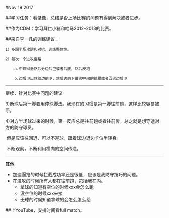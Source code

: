 #Nov 19 2017

##学习任务：看录像，总结是否上场比赛的问题有得到解决或者进步。

##作为CDM：学习拜仁小猪和哈马2012-2013的比赛。

##来自李一凡的训练建议：

	1）多踢半场攻防和对抗，训练整体性。

	2）每次一个进攻套路

		a.中锋回撤然后分边后卫或者后腰，然后反跑

		b.边后卫出球给边前卫，然后边前卫做给中间的前腰或者回给边后卫	
---

继续，针对比赛中问题的建议

 3)断球后第一脚要用停球脚法。我现在的习惯是第一脚往前趟，这样比较容易被断。

  4)对方半场球过来的时候，第一反应总是往前趟或者往前传，总之就是想穿透对方的防守球员。

​	但是应该往回退，可以不迎球，跟着球边退边卡位半转身。

​	不断观察，不断利用横向的空间传递。

---

**其他**

- 加速逼抢的时候拦截成功率还是很低，应该是我防守技巧的问题。
- 在进攻的时候所有人都在往前跑，包括我在内。
  - 拿球的知道有空位的时候xxx会怎么跑
  - 没空位的时候xxx来接
  - 无球的时候知道拿球的会怎么怎么给



##上YouTube，安排时间看full match。